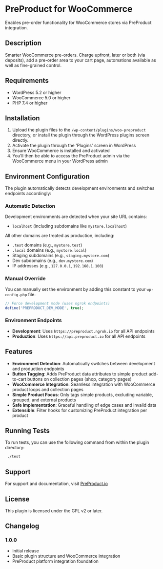 # PreProduct for WooCommerce

Enables pre-order functionality for WooCommerce stores via PreProduct integration.

## Description

Smarter WooCommerce pre-orders. Charge upfront, later or both (via deposits), add a pre-order area to your cart page, automations available as well as fine-grained control.

## Requirements

- WordPress 5.2 or higher
- WooCommerce 5.0 or higher
- PHP 7.4 or higher

## Installation

1. Upload the plugin files to the `/wp-content/plugins/woo-preproduct` directory, or install the plugin through the WordPress plugins screen directly.
2. Activate the plugin through the 'Plugins' screen in WordPress
3. Ensure WooCommerce is installed and activated
4. You'll then be able to access the PreProduct admin via the WooCommerce menu in your WordPress admin

## Environment Configuration

The plugin automatically detects development environments and switches endpoints accordingly:

### Automatic Detection
Development environments are detected when your site URL contains:
- `localhost` (including subdomains like `mystore.localhost`)

All other domains are treated as production, including:
- `.test` domains (e.g., `mystore.test`)
- `.local` domains (e.g., `mystore.local`) 
- Staging subdomains (e.g., `staging.mystore.com`)
- Dev subdomains (e.g., `dev.mystore.com`)
- IP addresses (e.g., `127.0.0.1`, `192.168.1.100`)

### Manual Override
You can manually set the environment by adding this constant to your `wp-config.php` file:

```php
// Force development mode (uses ngrok endpoints)
define('PREPRODUCT_DEV_MODE', true);
```

### Environment Endpoints
- **Development**: Uses `https://preproduct.ngrok.io` for all API endpoints
- **Production**: Uses `https://api.preproduct.io` for all API endpoints

## Features

- **Environment Detection**: Automatically switches between development and production endpoints
- **Button Tagging**: Adds PreProduct data attributes to simple product add-to-cart buttons on collection pages (shop, category pages)
- **WooCommerce Integration**: Seamless integration with WooCommerce product loops and collection pages
- **Simple Product Focus**: Only tags simple products, excluding variable, grouped, and external products
- **Safe Implementation**: Graceful handling of edge cases and invalid data
- **Extensible**: Filter hooks for customizing PreProduct integration per product

## Running Tests

To run tests, you can use the following command from within the plugin directory:

```bash
 ./test
```

## Support

For support and documentation, visit [PreProduct.io](https://preproduct.io)

## License

This plugin is licensed under the GPL v2 or later.

## Changelog

### 1.0.0
- Initial release
- Basic plugin structure and WooCommerce integration
- PreProduct platform integration foundation
